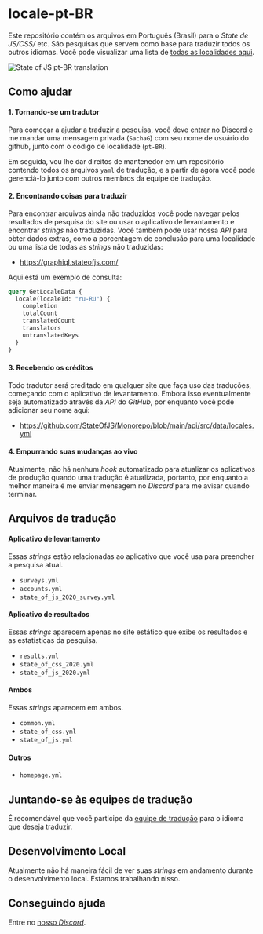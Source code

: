 # locale-pt-BR

Este repositório contém os arquivos em Português (Brasil) para o _State de JS/CSS/_ etc. São pesquisas que servem como base para traduzir todos os outros idiomas. Você pode visualizar uma lista de [todas as localidades aqui](https://github.com/stateofjs/?q=locale-&type=&language=&sort=).

![State of JS pt-BR translation](https://state-of-js-translation-status.vercel.app/api?locale=pt-BR)

## Como ajudar

#### 1. Tornando-se um tradutor

Para começar a ajudar a traduzir a pesquisa, você deve [entrar no Discord](https://discord.com/invite/zrdb35jfrt) e me mandar uma mensagem privada (`SachaG`) com seu nome de usuário do github, junto com o código de localidade (`pt-BR`).

Em seguida, vou lhe dar direitos de mantenedor em um repositório contendo todos os arquivos `yaml` de tradução, e a partir de agora você pode gerenciá-lo junto com outros membros da equipe de tradução.

#### 2. Encontrando coisas para traduzir

Para encontrar arquivos ainda não traduzidos você pode navegar pelos resultados de pesquisa do site ou usar o aplicativo de levantamento e encontrar _strings_ não traduzidas. Você também pode usar nossa _API_ para obter dados extras, como a porcentagem de conclusão para uma localidade ou uma lista de todas as _strings_ não traduzidas:

- https://graphiql.stateofjs.com/

Aqui está um exemplo de consulta: 

```graphql
query GetLocaleData {
  locale(localeId: "ru-RU") {
    completion
    totalCount
    translatedCount
    translators
    untranslatedKeys
  }
}
```

#### 3. Recebendo os créditos

Todo tradutor será creditado em qualquer site que faça uso das traduções, começando com o aplicativo de levantamento. Embora isso eventualmente seja automatizado através da _API_ do _GitHub_, por enquanto você pode adicionar seu nome aqui:

- https://github.com/StateOfJS/Monorepo/blob/main/api/src/data/locales.yml

#### 4. Empurrando suas mudanças ao vivo

Atualmente, não há nenhum _hook_ automatizado para atualizar os aplicativos de produção quando uma tradução é atualizada, portanto, por enquanto a melhor maneira é me enviar mensagem no _Discord_ para me avisar quando terminar.

## Arquivos de tradução

#### Aplicativo de levantamento

Essas _strings_ estão relacionadas ao aplicativo que você usa para preencher a pesquisa atual.

- `surveys.yml`
- `accounts.yml`
- `state_of_js_2020_survey.yml`

#### Aplicativo de resultados

Essas _strings_ aparecem apenas no site estático que exibe os resultados e as estatísticas da pesquisa.

- `results.yml`
- `state_of_css_2020.yml`
- `state_of_js_2020.yml`

#### Ambos

Essas _strings_ aparecem em ambos.

- `common.yml`
- `state_of_css.yml`
- `state_of_js.yml`

#### Outros

- `homepage.yml`

## Juntando-se às equipes de tradução

É recomendável que você participe da [equipe de tradução](https://github.com/orgs/stateofjs/teams/translators/teams) para o idioma que deseja traduzir.

## Desenvolvimento Local

Atualmente não há maneira fácil de ver suas _strings_ em andamento durante o desenvolvimento local. Estamos trabalhando nisso.

## Conseguindo ajuda

Entre no [nosso _Discord_](https://discord.gg/zrdb35jfrt).
